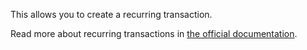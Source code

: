 This allows you to create a recurring transaction.

Read more about recurring transactions in [the official documentation](https://firefly-iii.readthedocs.io/en/latest/advanced/recurring.html).